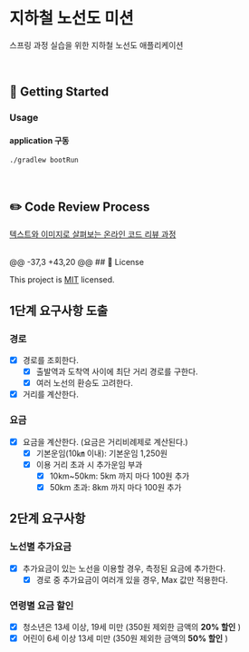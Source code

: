 <br>

# 지하철 노선도 미션

스프링 과정 실습을 위한 지하철 노선도 애플리케이션

<br>

## 🚀 Getting Started

### Usage

#### application 구동

```
./gradlew bootRun
```

<br>

## ✏️ Code Review Process

[텍스트와 이미지로 살펴보는 온라인 코드 리뷰 과정](https://github.com/next-step/nextstep-docs/tree/master/codereview)

<br>
@@ -37,3 +43,20 @@
## 📝 License

This project is [MIT](https://github.com/woowacourse/atdd-subway-path/blob/master/LICENSE) licensed.

## 1단계 요구사항 도출

### 경로

- [x] 경로를 조회한다.
    - [x] 출발역과 도착역 사이에 최단 거리 경로를 구한다.
    - [x] 여러 노선의 환승도 고려한다.
- [x] 거리를 계산한다.

### 요금

- [x] 요금을 계산한다. (요금은 거리비례제로 계산된다.)
    - [x] 기본운임(10㎞ 이내): 기본운임 1,250원
    - [x] 이용 거리 초과 시 추가운임 부과
        - [x] 10km~50km: 5km 까지 마다 100원 추가
        - [x] 50km 초과: 8km 까지 마다 100원 추가

## 2단계 요구사항

### 노선별 추가요금

- [x] 추가요금이 있는 노선을 이용할 경우, 측정된 요금에 추가한다.
    -[x] 경로 중 추가요금이 여러개 있을 경우, Max 값만 적용한다.

### 연령별 요금 할인

- [x] 청소년은 13세 이상, 19세 미만 (350원 제외한 금액의 **20% 할인** )
- [x] 어린이 6세 이상 13세 미만  (350원 제외한 금액의 **50% 할인** )
